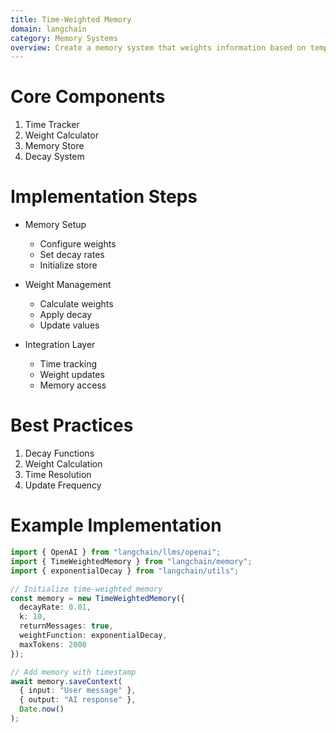 ```yaml
---
title: Time-Weighted Memory
domain: langchain
category: Memory Systems
overview: Create a memory system that weights information based on temporal relevance.
---
```


# Core Components
1. Time Tracker
2. Weight Calculator
3. Memory Store
4. Decay System

# Implementation Steps
- Memory Setup
  - Configure weights
  - Set decay rates
  - Initialize store

- Weight Management
  - Calculate weights
  - Apply decay
  - Update values

- Integration Layer
  - Time tracking
  - Weight updates
  - Memory access

# Best Practices
1. Decay Functions
2. Weight Calculation
3. Time Resolution
4. Update Frequency

# Example Implementation
```typescript
import { OpenAI } from "langchain/llms/openai";
import { TimeWeightedMemory } from "langchain/memory";
import { exponentialDecay } from "langchain/utils";

// Initialize time-weighted memory
const memory = new TimeWeightedMemory({
  decayRate: 0.01,
  k: 10,
  returnMessages: true,
  weightFunction: exponentialDecay,
  maxTokens: 2000
});

// Add memory with timestamp
await memory.saveContext(
  { input: "User message" },
  { output: "AI response" },
  Date.now()
);
```
